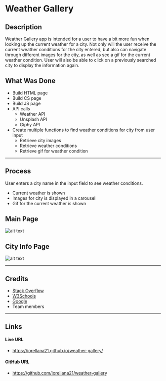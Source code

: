 # Weather Gallery
## Description
Weather Gallery app is intended for a user to have a bit more fun when looking up the current weather for a city. Not only will the user receive the current weather conditions for the city entered, but also can navigate through different images for the city, as well as see a gif for the current weather condition. User will also be able to click on a previously searched city to display the information again.
## What Was Done
* Build HTML page
* Build CS page
* Build JS page
* API calls
    * Weather API
    * Unsplash API
    * Giphy API
* Create multiple functions to find weather conditions for city from user input
    * Retrieve city images
    * Retrieve weather conditions
    * Retrieve gif for weather condition
---
## Process
User enters a city name in the input field to see weather conditions.
* Current weather is shown
* Images for city is displayed in a carousel
* Gif for the current weather is shown


## Main Page
![alt text](main-pic "main-page")
## City Info Page
![alt text](city-info-pic "city-info-page")

---
## Credits
* [Stack Overflow](https://stackoverflow.com/)
* [W3Schools](https://www.w3schools.com/)
* [Google](https://www.google.com/)
* Team members

---
## Links
#### Live URL
* https://iorellana21.github.io/weather-gallery/
#### GitHub URL
* https://github.com/iorellana21/weather-gallery